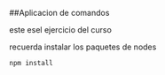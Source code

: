 ##Aplicacion de comandos

este esel ejercicio del curso


recuerda instalar los paquetes de nodes

```
npm install
```
